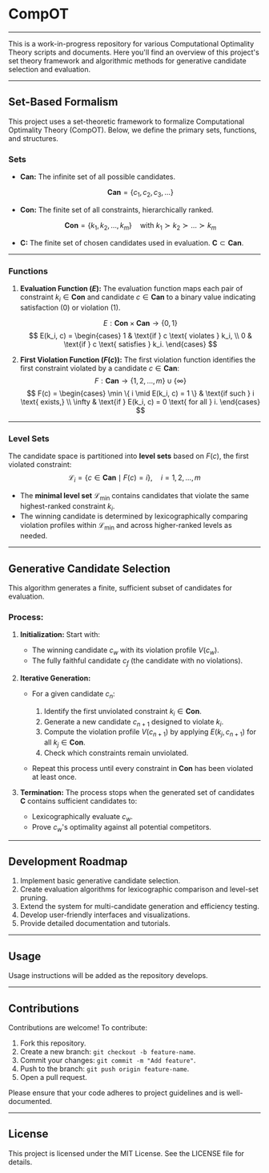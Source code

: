 # CompOT
----

This is a work-in-progress repository for various Computational Optimality Theory scripts and documents. Here you'll find an overview of this project's set theory framework and algorithmic methods for generative candidate selection and evaluation.

---

## Set-Based Formalism

This project uses a set-theoretic framework to formalize Computational Optimality Theory (CompOT). Below, we define the primary sets, functions, and structures.

### Sets

- **$\textbf{Can}$:** The infinite set of all possible candidates.
  ```math
  \textbf{Can} = \{ c_1, c_2, c_3, \dots \}
  ```
- **$\textbf{Con}$:** The finite set of all constraints, hierarchically ranked.
  ```math
  \textbf{Con} = \{ k_1, k_2, \dots, k_m \} \quad \text{with } k_1 \succ k_2 \succ \dots \succ k_m
  ```
- **$\textbf{C}$:** The finite set of chosen candidates used in evaluation. $\textbf{C} \subset \textbf{Can}$.

---

### Functions

1. **Evaluation Function ($E$):**
   The evaluation function maps each pair of constraint $k_i \in \textbf{Con}$ and candidate $c \in \textbf{Can}$ to a binary value indicating satisfaction ($0$) or violation ($1$).

   $$
   E: \textbf{Con} \times \textbf{Can} \rightarrow \{0, 1\}
   $$
   $$
   E(k_i, c) =
   \begin{cases}
   1 & \text{if } c \text{ violates } k_i, \\
   0 & \text{if } c \text{ satisfies } k_i.
   \end{cases}
   $$

2. **First Violation Function ($F(c)$):**
   The first violation function identifies the first constraint violated by a candidate $c \in \textbf{Can}$:
   $$
   F: \textbf{Can} \rightarrow \{1, 2, \dots, m\} \cup \{\infty\}
   $$
   $$
   F(c) =
   \begin{cases}
   \min \{ i \mid E(k_i, c) = 1 \} & \text{if such } i \text{ exists,} \\
   \infty & \text{if } E(k_i, c) = 0 \text{ for all } i.
   \end{cases}
   $$

---

### Level Sets

The candidate space is partitioned into **level sets** based on $F(c)$, the first violated constraint:
$$
\mathcal{L}_i = \{ c \in \textbf{Can} \mid F(c) = i \}, \quad i = 1, 2, \dots, m
$$

- The **minimal level set** $\mathcal{L}_{\min}$ contains candidates that violate the same highest-ranked constraint $k_i$.
- The winning candidate is determined by lexicographically comparing violation profiles within $\mathcal{L}_{\min}$ and across higher-ranked levels as needed.

---

## Generative Candidate Selection

This algorithm generates a finite, sufficient subset of candidates for evaluation.

### Process:

1. **Initialization:**
   Start with:
   - The winning candidate $c_w$ with its violation profile $V(c_w)$.
   - The fully faithful candidate $c_f$ (the candidate with no violations).

2. **Iterative Generation:**
   - For a given candidate $c_n$:
     1. Identify the first unviolated constraint $k_i \in \textbf{Con}$.
     2. Generate a new candidate $c_{n+1}$ designed to violate $k_i$.
     3. Compute the violation profile $V(c_{n+1})$ by applying $E(k_j, c_{n+1})$ for all $k_j \in \textbf{Con}$.
     4. Check which constraints remain unviolated.

   - Repeat this process until every constraint in $\textbf{Con}$ has been violated at least once.

3. **Termination:**
   The process stops when the generated set of candidates $\textbf{C}$ contains sufficient candidates to:
   - Lexicographically evaluate $c_w$.
   - Prove $c_w$'s optimality against all potential competitors.

---

## Development Roadmap

1. Implement basic generative candidate selection.
2. Create evaluation algorithms for lexicographic comparison and level-set pruning.
3. Extend the system for multi-candidate generation and efficiency testing.
4. Develop user-friendly interfaces and visualizations.
5. Provide detailed documentation and tutorials.

---

## Usage

Usage instructions will be added as the repository develops.

---

## Contributions

Contributions are welcome! To contribute:

1. Fork this repository.
2. Create a new branch: `git checkout -b feature-name`.
3. Commit your changes: `git commit -m "Add feature"`.
4. Push to the branch: `git push origin feature-name`.
5. Open a pull request.

Please ensure that your code adheres to project guidelines and is well-documented.

---

## License

This project is licensed under the MIT License. See the LICENSE file for details.
